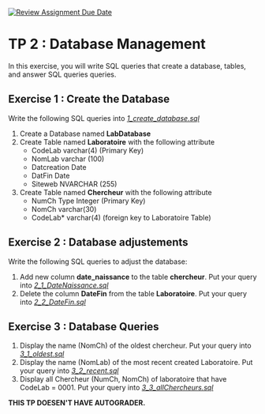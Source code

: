 [![Review Assignment Due Date](https://classroom.github.com/assets/deadline-readme-button-22041afd0340ce965d47ae6ef1cefeee28c7c493a6346c4f15d667ab976d596c.svg)](https://classroom.github.com/a/FM14y9j8)
# TP 2 : Database Management

In this exercise, you will write SQL queries that create a database, tables, and answer SQL queries queries.

## Exercise 1 : Create the Database

Write the following SQL queries into [_1_create_database.sql_](1_create_database.sql)
1. Create a Database named **LabDatabase**
2. Create Table named **Laboratoire** with the following attribute
    * CodeLab varchar(4) (Primary Key)
    * NomLab varchar (100)
    * Datcreation Date
    * DatFin Date
    * Siteweb NVARCHAR (255)
3. Create Table named **Chercheur** with the following attribute
    * NumCh Type Integer (Primary Key)
    * NomCh varchar(30)
    * CodeLab* varchar(4) (foreign key to Laboratoire Table)

## Exercise 2 : Database adjustements

Write the following SQL queries to adjust the database:
1. Add new column **date_naissance** to the table **chercheur**. Put your query into [_2_1_DateNaissance.sql_](2_1_DateNaissance.sql)
2. Delete the column **DateFin** from the table **Laboratoire**. Put your query into [_2_2_DateFin.sql_](2_2_DateFin.sql)
   
 ## Exercise 3 : Database Queries

 1. Display the name (NomCh) of the oldest chercheur. Put your query into [_3_1_oldest.sql_](3_1_oldest.sql)
 2. Display the name (NomLab) of the most recent created Laboratoire. Put your query into [_3_2_recent.sql_](3_2_recent.sql)
 3. Display all Chercheur (NumCh, NomCh) of laboratoire that have CodeLab = 0001. Put your query into [_3_3_allChercheurs.sql_](3_3_allChercheurs.sql)

 
**THIS TP DOESEN'T HAVE AUTOGRADER.**
